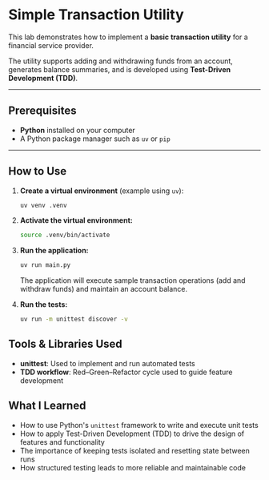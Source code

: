 # Simple Transaction Utility

This lab demonstrates how to implement a **basic transaction utility** for a financial service provider.

The utility supports adding and withdrawing funds from an account, generates balance summaries, and is developed using **Test-Driven Development (TDD)**.

---

## Prerequisites

- **Python** installed on your computer
- A Python package manager such as `uv` or `pip`

---

## How to Use

1. **Create a virtual environment** (example using `uv`):

   ```bash
   uv venv .venv
   ```

2. **Activate the virtual environment:**

   ```bash
   source .venv/bin/activate
   ```

3. **Run the application:**

   ```bash
   uv run main.py
   ```

   The application will execute sample transaction operations (add and withdraw funds) and maintain an account balance.

4. **Run the tests:**
   ```bash
   uv run -m unittest discover -v
   ```

## Tools & Libraries Used

- **unittest**: Used to implement and run automated tests
- **TDD workflow**: Red–Green–Refactor cycle used to guide feature development

## What I Learned

- How to use Python's `unittest` framework to write and execute unit tests
- How to apply Test-Driven Development (TDD) to drive the design of features and functionality
- The importance of keeping tests isolated and resetting state between runs
- How structured testing leads to more reliable and maintainable code
